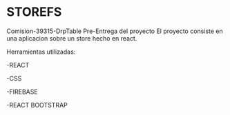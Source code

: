 # STOREFS
Comision-39315-DrpTable
Pre-Entrega del proyecto
El proyecto consiste en una aplicacion sobre un store hecho en react. 

Herramientas utilizadas:

-REACT

-CSS

-FIREBASE

-REACT BOOTSTRAP
